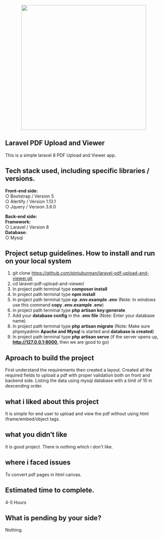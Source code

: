<p align="center"><a href="https://laravel.com" target="_blank"><img src="https://raw.githubusercontent.com/laravel/art/master/logo-lockup/5%20SVG/2%20CMYK/1%20Full%20Color/laravel-logolockup-cmyk-red.svg" width="400"></a></p>

## Laravel PDF Upload and Viewer
This is a simple laravel 8 PDF Upload and Viewer app.

## Tech stack used, including specific libraries / versions.
**Front-end side:**<br />
    ○ Bootstrap / Version 5<br />
    ○ Alertify / Version 1.13.1<br />
    ○ Jquery / Version 3.6.0<br />

**Back-end side:**<br />
        **Framework:**<br />
            ○ Laravel / Version 8<br />
        **Database:**<br />
            ○ Mysql<br />


## Project setup guidelines. How to install and run on your local system
1. git clone https://github.com/pintuburman/laravel-pdf-upload-and-viewer.git
2. cd laravel-pdf-upload-and-viewer/
3. In project path terminal type **composer install**
4. In project path terminal type **npm install**
5. In project path terminal type **cp .env.example .env** (Note: In windows use this command **copy .env.example .env**)
6. In project path terminal type **php artisan key:generate**
7. Add your **database config** in the **.env file** (Note: Enter your database name)
8. In project path terminal type **php artisan migrate** (Note: Make sure phpmyadmin **Apache and Mysql** is started and **database is created**)
10. In project path terminal type **php artisan serve** (if the server opens up, **http://127.0.0.1:8000,**  then we are good to go)



## Aproach to build the project
First understand the requirements then created a layout. Created all the required fields to upload a pdf with proper
validation both on front and backend side. Listing the data using mysql database with a limit of 10 in descending order.

## what i liked about this project
It is simple for end user to upload and view the pdf without using html iframe/embed/object tags.

## what you didn’t like
It is good project. There is nothing which i don't like.

## where i faced issues
To convert pdf pages in html canvas.


## Estimated time to complete.
4-5 Hours

## What is pending by your side?
Nothing.